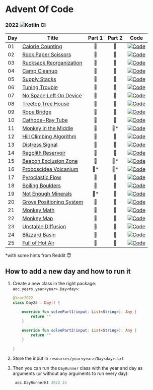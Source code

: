 # Advent Of Code

### 2022 ![Kotlin CI](https://github.com/ZhongXiLu/AdventOfCode/workflows/Kotlin%20CI/badge.svg)

| Day | Title                                                            | Part 1 | Part 2 | Code                                                                                                                                                      |
|-----|------------------------------------------------------------------|:------:|:------:|-----------------------------------------------------------------------------------------------------------------------------------------------------------|
| 01  | [Calorie Counting](https://adventofcode.com/2022/day/1)          |   🌟   |   🌟   | [![Code](https://img.shields.io/badge/Day01.kt-%237F52FF.svg?style=flat-square&logo=kotlin&logoColor=white)](src/main/kotlin/aoc/years/year2022/Day01.kt) |
| 02  | [Rock Paper Scissors](https://adventofcode.com/2022/day/2)       |   🌟   |   🌟   | [![Code](https://img.shields.io/badge/Day02.kt-%237F52FF.svg?style=flat-square&logo=kotlin&logoColor=white)](src/main/kotlin/aoc/years/year2022/Day02.kt) |
| 03  | [Rucksack Reorganization](https://adventofcode.com/2022/day/3)   |   🌟   |   🌟   | [![Code](https://img.shields.io/badge/Day03.kt-%237F52FF.svg?style=flat-square&logo=kotlin&logoColor=white)](src/main/kotlin/aoc/years/year2022/Day03.kt) |
| 04  | [Camp Cleanup](https://adventofcode.com/2022/day/4)              |   🌟   |   🌟   | [![Code](https://img.shields.io/badge/Day04.kt-%237F52FF.svg?style=flat-square&logo=kotlin&logoColor=white)](src/main/kotlin/aoc/years/year2022/Day04.kt) |
| 05  | [Supply Stacks](https://adventofcode.com/2022/day/5)             |   🌟   |   🌟   | [![Code](https://img.shields.io/badge/Day05.kt-%237F52FF.svg?style=flat-square&logo=kotlin&logoColor=white)](src/main/kotlin/aoc/years/year2022/Day05.kt) |
| 06  | [Tuning Trouble](https://adventofcode.com/2022/day/6)            |   🌟   |   🌟   | [![Code](https://img.shields.io/badge/Day06.kt-%237F52FF.svg?style=flat-square&logo=kotlin&logoColor=white)](src/main/kotlin/aoc/years/year2022/Day06.kt) |
| 07  | [No Space Left On Device](https://adventofcode.com/2022/day/7)   |   🌟   |   🌟   | [![Code](https://img.shields.io/badge/Day07.kt-%237F52FF.svg?style=flat-square&logo=kotlin&logoColor=white)](src/main/kotlin/aoc/years/year2022/Day07.kt) |
| 08  | [Treetop Tree House](https://adventofcode.com/2022/day/8)        |   🌟   |   🌟   | [![Code](https://img.shields.io/badge/Day08.kt-%237F52FF.svg?style=flat-square&logo=kotlin&logoColor=white)](src/main/kotlin/aoc/years/year2022/Day08.kt) |
| 09  | [Rope Bridge](https://adventofcode.com/2022/day/9)               |   🌟   |   🌟   | [![Code](https://img.shields.io/badge/Day09.kt-%237F52FF.svg?style=flat-square&logo=kotlin&logoColor=white)](src/main/kotlin/aoc/years/year2022/Day09.kt) |
| 10  | [Cathode-Ray Tube](https://adventofcode.com/2022/day/10)         |   🌟   |   🌟   | [![Code](https://img.shields.io/badge/Day10.kt-%237F52FF.svg?style=flat-square&logo=kotlin&logoColor=white)](src/main/kotlin/aoc/years/year2022/Day10.kt) |
| 11  | [Monkey in the Middle](https://adventofcode.com/2022/day/11)     |   🌟   |  🌟*   | [![Code](https://img.shields.io/badge/Day11.kt-%237F52FF.svg?style=flat-square&logo=kotlin&logoColor=white)](src/main/kotlin/aoc/years/year2022/Day11.kt) |
| 12  | [Hill Climbing Algorithm](https://adventofcode.com/2022/day/12)  |   🌟   |   🌟   | [![Code](https://img.shields.io/badge/Day12.kt-%237F52FF.svg?style=flat-square&logo=kotlin&logoColor=white)](src/main/kotlin/aoc/years/year2022/Day12.kt) |
| 13  | [Distress Signal](https://adventofcode.com/2022/day/13)          |   🌟   |   🌟   | [![Code](https://img.shields.io/badge/Day13.kt-%237F52FF.svg?style=flat-square&logo=kotlin&logoColor=white)](src/main/kotlin/aoc/years/year2022/Day13.kt) |
| 14  | [Regolith Reservoir](https://adventofcode.com/2022/day/14)       |   🌟   |   🌟   | [![Code](https://img.shields.io/badge/Day14.kt-%237F52FF.svg?style=flat-square&logo=kotlin&logoColor=white)](src/main/kotlin/aoc/years/year2022/Day14.kt) |
| 15  | [Beacon Exclusion Zone](https://adventofcode.com/2022/day/15)    |   🌟   |  🌟*   | [![Code](https://img.shields.io/badge/Day15.kt-%237F52FF.svg?style=flat-square&logo=kotlin&logoColor=white)](src/main/kotlin/aoc/years/year2022/Day15.kt) |
| 16  | [Proboscidea Volcanium](https://adventofcode.com/2022/day/16)    |  🌟*   |  🌟*   | [![Code](https://img.shields.io/badge/Day16.kt-%237F52FF.svg?style=flat-square&logo=kotlin&logoColor=white)](src/main/kotlin/aoc/years/year2022/Day16.kt) |
| 17  | [Pyroclastic Flow](https://adventofcode.com/2022/day/17)         |   🌟   |   🌟   | [![Code](https://img.shields.io/badge/Day17.kt-%237F52FF.svg?style=flat-square&logo=kotlin&logoColor=white)](src/main/kotlin/aoc/years/year2022/Day17.kt) |
| 18  | [Boiling Boulders](https://adventofcode.com/2022/day/18)         |   🌟   |   🌟   | [![Code](https://img.shields.io/badge/Day18.kt-%237F52FF.svg?style=flat-square&logo=kotlin&logoColor=white)](src/main/kotlin/aoc/years/year2022/Day18.kt) |
| 19  | [Not Enough Minerals](https://adventofcode.com/2022/day/19)      |  🌟*   |   🌟   | [![Code](https://img.shields.io/badge/Day19.kt-%237F52FF.svg?style=flat-square&logo=kotlin&logoColor=white)](src/main/kotlin/aoc/years/year2022/Day19.kt) |
| 20  | [Grove Positioning System](https://adventofcode.com/2022/day/20) |   🌟   |   🌟   | [![Code](https://img.shields.io/badge/Day20.kt-%237F52FF.svg?style=flat-square&logo=kotlin&logoColor=white)](src/main/kotlin/aoc/years/year2022/Day20.kt) |
| 21  | [Monkey Math](https://adventofcode.com/2022/day/21)              |   🌟   |   🌟   | [![Code](https://img.shields.io/badge/Day21.kt-%237F52FF.svg?style=flat-square&logo=kotlin&logoColor=white)](src/main/kotlin/aoc/years/year2022/Day21.kt) |
| 22  | [Monkey Map](https://adventofcode.com/2022/day/22)               |   🌟   |   🌟   | [![Code](https://img.shields.io/badge/Day22.kt-%237F52FF.svg?style=flat-square&logo=kotlin&logoColor=white)](src/main/kotlin/aoc/years/year2022/Day22.kt) |
| 23  | [Unstable Diffusion](https://adventofcode.com/2022/day/23)       |   🌟   |   🌟   | [![Code](https://img.shields.io/badge/Day23.kt-%237F52FF.svg?style=flat-square&logo=kotlin&logoColor=white)](src/main/kotlin/aoc/years/year2022/Day23.kt) |
| 24  | [Blizzard Basin](https://adventofcode.com/2022/day/24)           |   🌟   |   🌟   | [![Code](https://img.shields.io/badge/Day24.kt-%237F52FF.svg?style=flat-square&logo=kotlin&logoColor=white)](src/main/kotlin/aoc/years/year2022/Day24.kt) |
| 25  | [Full of Hot Air](https://adventofcode.com/2022/day/25)          |   🌟   |   🌟   | [![Code](https://img.shields.io/badge/Day25.kt-%237F52FF.svg?style=flat-square&logo=kotlin&logoColor=white)](src/main/kotlin/aoc/years/year2022/Day25.kt) |

*with some hints from Reddit 😇

## How to add a new day and how to run it

1. Create a new class in the right package: `aoc.years.year<year>.Day<day>`:

    ```kotlin
    @Year2022
    class Day25 : Day() {
    
        override fun solvePart1(input: List<String>): Any {
            return ""
        }
    
        override fun solvePart2(input: List<String>): Any {
            return ""
        }
    
    }
    ```

2. Store the input in `resources/year<year>/Day<day>.txt`

3. Then you can run the `DayRunner` class with the year and day as arguments (or without any arguments to run every day):
    
   ```kotlin
    aoc.DayRunnerKt 2022 25
    ```
